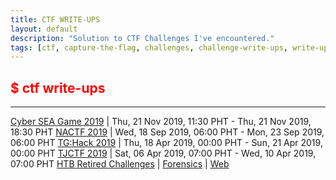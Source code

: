 ```yaml
---
title: CTF WRITE-UPS
layout: default
description: "Solution to CTF Challenges I've encountered."
tags: [ctf, capture-the-flag, challenges, challenge-write-ups, write-ups, writeups, write-up, writeup, nactf, cyberseagame, cyberseagames, cyber-sea-game, cyber-sea-games, tghack, tg:hack, tjctf, hackthebox, htb, solutions, 2019]
---
```


## <strong style="color:red">$ ctf write-ups</strong>
---

[Cyber SEA Game 2019](./chals/ctf/2019-CyberSEAGame.html) | Thu, 21 Nov 2019, 11:30 PHT - Thu, 21 Nov 2019, 18:30 PHT
[NACTF 2019](./chals/ctf/2019-NACTF.html) | Wed, 18 Sep 2019, 06:00 PHT - Mon, 23 Sep 2019, 06:00 PHT
[TG:Hack 2019](./chals/ctf/2019-TGHack.html) | Thu, 18 Apr 2019, 00:00 PHT - Sun, 21 Apr 2019, 00:00 PHT
[TJCTF 2019](./chals/ctf/2019-TJCTF.html) | Sat, 06 Apr 2019, 07:00 PHT - Wed, 10 Apr 2019, 07:00 PHT
[HTB Retired Challenges](./chals/htb/htb.html) | [Forensics](./chals/htb/htb.html#for) \| [Web](./chals/htb/htb.html#web)
